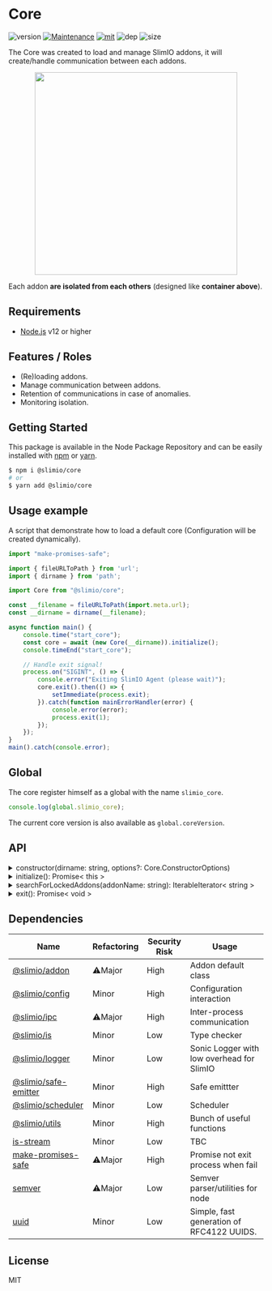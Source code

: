# Core
![version](https://img.shields.io/badge/dynamic/json.svg?url=https://raw.githubusercontent.com/SlimIO/core/master/package.json&query=$.version&label=Version)
[![Maintenance](https://img.shields.io/badge/Maintained%3F-yes-green.svg)](https://github.com/SlimIO/core/commit-activity)
[![mit](https://img.shields.io/github/license/Naereen/StrapDown.js.svg)](https://github.com/SlimIO/core/blob/master/LICENSE)
![dep](https://img.shields.io/david/SlimIO/core)
![size](https://img.shields.io/github/languages/code-size/SlimIO/core)

The Core was created to load and manage SlimIO addons, it will create/handle communication between each addons.

<p align="center">
    <img src="https://i.imgur.com/POLYji8.png" width="400">
</p>

Each addon **are isolated from each others** (designed like **container above**).

## Requirements
- [Node.js](https://nodejs.org/en/) v12 or higher

## Features / Roles
- (Re)loading addons.
- Manage communication between addons.
- Retention of communications in case of anomalies.
- Monitoring isolation.

## Getting Started

This package is available in the Node Package Repository and can be easily installed with [npm](https://docs.npmjs.com/getting-started/what-is-npm) or [yarn](https://yarnpkg.com).

```bash
$ npm i @slimio/core
# or
$ yarn add @slimio/core
```

## Usage example
A script that demonstrate how to load a default core (Configuration will be created dynamically).

```js
import "make-promises-safe";

import { fileURLToPath } from 'url';
import { dirname } from 'path';

import Core from "@slimio/core";

const __filename = fileURLToPath(import.meta.url);
const __dirname = dirname(__filename);

async function main() {
    console.time("start_core");
    const core = await (new Core(__dirname)).initialize();
    console.timeEnd("start_core");

    // Handle exit signal!
    process.on("SIGINT", () => {
        console.error("Exiting SlimIO Agent (please wait)");
        core.exit().then(() => {
            setImmediate(process.exit);
        }).catch(function mainErrorHandler(error) {
            console.error(error);
            process.exit(1);
        });
    });
}
main().catch(console.error);
```

## Global
The core register himself as a global with the name `slimio_core`.

```js
console.log(global.slimio_core);
```

The current core version is also available as `global.coreVersion`.

## API

<details><summary>constructor(dirname: string, options?: Core.ConstructorOptions)</summary>
<br />

Create a new instance of Core Object. The argument `dirname` is the root directory where the core have to load his configuration and all addons.

The constructor take an optional options object which contain all options to configure the core Agent.
```ts
interface ConstructorOptions {
    silent?: boolean;
    autoReload?: number;
    toml?: boolean;
}
```
</details>

<details><summary>initialize(): Promise< this ></summary>
<br />

Initialize the Core (it will load configuration and addons). The loading of addons is lazy, so the response will be returned before the addons have had time to fully load.
</details>

<details><summary>searchForLockedAddons(addonName: string): IterableIterator< string ></summary>
<br />

Search locked addons for a given **addonName**.
</details>

<details><summary>exit(): Promise< void ></summary>
<br />

Stop the core and all affiliated ressources (addons, config etc..).

> Note: Think to exit the process with an iteration + 1 (with setImmediate).
</details>

## Dependencies

|Name|Refactoring|Security Risk|Usage|
|---|---|---|---|
|[@slimio/addon](https://github.com/SlimIO/Addon#readme)|⚠️Major|High|Addon default class|
|[@slimio/config](https://github.com/SlimIO/Config#readme)|Minor|High|Configuration interaction|
|[@slimio/ipc](https://github.com/SlimIO/ipc#readme)|⚠️Major|High|Inter-process communication|
|[@slimio/is](https://github.com/SlimIO/is#readme)|Minor|Low|Type checker|
|[@slimio/logger](https://github.com/SlimIO/logger)|Minor|Low|Sonic Logger with low overhead for SlimIO|
|[@slimio/safe-emitter](https://github.com/SlimIO/safeEmitter#readme)|Minor|High|Safe emittter|
|[@slimio/scheduler](https://github.com/SlimIO/Scheduler#readme)|Minor|Low|Scheduler|
|[@slimio/utils](https://github.com/SlimIO/Utils#readme)|Minor|High|Bunch of useful functions|
|[is-stream](https://github.com/sindresorhus/is-stream#readme)|Minor|Low|TBC|
|[make-promises-safe](https://github.com/mcollina/make-promises-safe#readme)|⚠️Major|High|Promise not exit process when fail|
|[semver](https://github.com/npm/node-semver)|⚠️Major|Low|Semver parser/utilities for node|
|[uuid](https://github.com/kelektiv/node-uuid#readme)|Minor|Low|Simple, fast generation of RFC4122 UUIDS.|

## License
MIT
